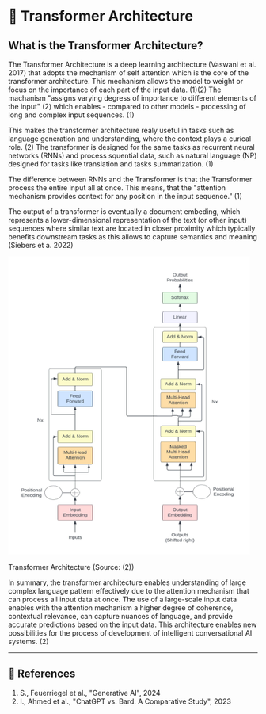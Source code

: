 # 🎵 Transformer Architecture

## What is the Transformer Architecture?

The Transformer Architecture is a deep learning architecture (Vaswani et al. 2017) that adopts the mechanism of self attention which is the core of the transformer architecture. This mechanism allows the model to weight or focus on the importance of each part of the input data. (1)(2) The machanism "assigns varying degress of importance to different elements of the input" (2) which enables - compared to other models - processing of long and complex input sequences. (1)

This makes the transformer architecture realy useful in tasks such as language generation and understanding, where the context plays a curical role. (2) The transformer is designed for the same tasks as recurrent neural networks (RNNs) and process squential data, such as natural language (NP) designed for tasks like translation and tasks summarization. (1)

The difference between RNNs and the Transformer is that the Transformer process the entire input all at once. This means, that the "attention mechanism provides context for any position in the input sequence." (1)

The output of a transformer is eventually a document embeding, which represents a lower-dimensional representation of the text (or other input) sequences where similar text are located in closer proximity which typically benefits downstream tasks as this allows to capture semantics and meaning (Siebers et a. 2022)

![Transformer Architecture](../images/transformer/transformer-architecture.png)

Transformer Architecture (Source: (2))

In summary, the transformer architecture enables understanding of large complex language pattern effectively due to the attention mechanism that can process all input data at once. The use of a large-scale input data enables with the attention mechanism a higher degree of coherence, contextual relevance, can capture nuances of language, and provide accurate predictions based on the input data. This architecture enables new possibilities for the process of development of intelligent conversational AI systems. (2)

---

## 🦫 References

1. S., Feuerriegel et al., "Generative AI", 2024
2. I., Ahmed et al., "ChatGPT vs. Bard: A Comparative Study", 2023
